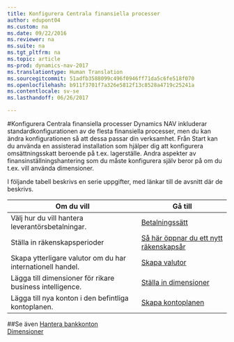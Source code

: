 ```yaml
---
title: Konfigurera Centrala finansiella processer
author: edupont04
ms.custom: na
ms.date: 09/22/2016
ms.reviewer: na
ms.suite: na
ms.tgt_pltfrm: na
ms.topic: article
ms-prod: dynamics-nav-2017
ms.translationtype: Human Translation
ms.sourcegitcommit: 51adfb3588099c496f0946ff71da5c6fe518f070
ms.openlocfilehash: b911f3701f7a326e5812f13c8528a4719c25241a
ms.contentlocale: sv-se
ms.lasthandoff: 06/26/2017

---
```


#<a name="set-up-core-financial-processes"></a>Konfigurera Centrala finansiella processer
Dynamics NAV inkluderar standardkonfigurationen av de flesta finansiella processer, men du kan ändra konfigurationen så att dessa passar din verksamhet.
Från Start kan du använda en assisterad installation som hjälper dig att konfigurera omsättningsskatt beroende på t.ex. lagerställe. Andra aspekter av finansinställningshantering som du måste konfigurera själv beror på om du t.ex. vill använda dimensioner.  

I följande tabell beskrivs en serie uppgifter, med länkar till de avsnitt där de beskrivs.

| Om du vill                                                                  | Gå till                      |
|---------------------------------------------------------------------|--------------------------|
|Välj hur du vill hantera leverantörsbetalningar.|[Betalningssätt](finance-setup-payment-methods.md)|
|Ställa in räkenskapsperioder|[Så här öppnar du ett nytt räkenskapsår](finance-setup-how-open-new-fiscal-year.md)|
|Skapa ytterligare valutor om du har internationell handel.|[Skapa valutor](finance-setup-setup-currencies.md)|
|Lägga till dimensioner för rikare business intelligence.|[Ställa in dimensioner](finance-setup-setup-dimensions.md)|
|Lägga till nya konton i den befintliga kontoplanen.|[Skapa kontoplanen](finance-setup-setup-chart-accounts.md)|



##<a name="see-also"></a>Se även
[Hantera bankkonton](bank-manage-bank-accounts.md)    
[Dimensioner](finance-setup-dimensions.md)  

